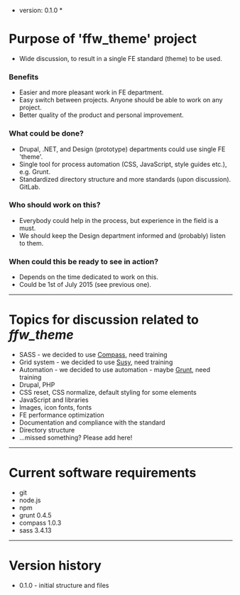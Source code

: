 * version: 0.1.0 *

# Purpose of 'ffw_theme' project

* Wide discussion, to result in a single FE standard (theme) to be used.

### Benefits

* Easier and more pleasant work in FE department.
* Easy switch between projects. Anyone should be able to work on any project.
* Better quality of the product and personal improvement.

### What could be done?

* Drupal, .NET, and Design (prototype) departments could use single FE 'theme'.
* Single tool for process automation (CSS, JavaScript, style guides etc.), e.g. Grunt.
* Standardized directory structure and more standards (upon discussion). GitLab.

### Who should work on this?

* Everybody could help in the process, but experience in the field is a must.
* We should keep the Design department informed and (probably) listen to them.

### When could this be ready to see in action?

* Depends on the time dedicated to work on this.
* Could be 1st of July 2015 (see previous one).

---

# Topics for discussion related to *ffw_theme*

* SASS - we decided to use [Compass](http://compass-style.org/), need training
* Grid system - we decided to use [Susy](http://susy.oddbird.net/), need training
* Automation - we decided to use automation - maybe [Grunt](http://gruntjs.com/), need training
* Drupal, PHP
* CSS reset, CSS normalize, default styling for some elements
* JavaScript and libraries
* Images, icon fonts, fonts
* FE performance optimization
* Documentation and compliance with the standard
* Directory structure
* ...missed something? Please add here!

---

# Current software requirements

* git
* node.js
* npm
* grunt 0.4.5
* compass 1.0.3
* sass 3.4.13

---

# Version history

* 0.1.0 - initial structure and files
